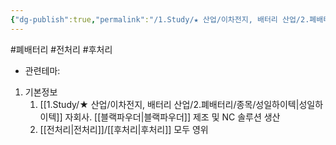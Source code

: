 ```yaml
---
{"dg-publish":true,"permalink":"/1.Study/★ 산업/이차전지, 배터리 산업/2.폐배터리/종목/지엠텍/","created":"2024-11-20T21:02:27.638+09:00","updated":"2025-06-03T20:07:21.426+09:00"}
---
```


#폐배터리 #전처리 #후처리 


- 관련테마: 


1. 기본정보
	1. [[1.Study/★ 산업/이차전지, 배터리 산업/2.폐배터리/종목/성일하이텍\|성일하이텍]] 자회사. [[블랙파우더\|블랙파우더]] 제조 및 NC 솔루션 생산
	2. [[전처리\|전처리]]/[[후처리\|후처리]] 모두 영위
